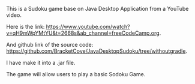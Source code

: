 This is a Sudoku game base on Java Desktop Application from a YouTube video. 

Here is the link: https://www.youtube.com/watch?v=qH9mWpYMtYU&t=2668s&ab_channel=freeCodeCamp.org.

And github link of the source code: https://github.com/BracketCove/JavaDesktopSudoku/tree/withoutgradle.

I have make it into a .jar file. 

The game will allow users to play a basic Sodoku Game. 
